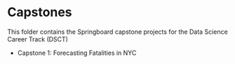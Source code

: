 # Capstones
This folder contains the Springboard capstone projects for the Data Science Career Track (DSCT)

- Capstone 1: Forecasting Fatalities in NYC
